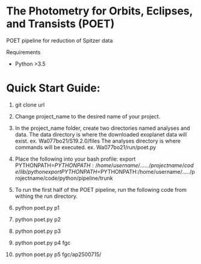 # The Photometry for Orbits, Eclipses, and Transists (POET)
POET pipeline for reduction of Spitzer data

Requirements

- Python >3.5

# Quick Start Guide:
1. git clone url
2. Change project_name to the desired name of your project.
3. In the project_name folder, create two directories named analyses and data. 
The data directory is where the downloaded exoplanet data will exist. ex. Wa077bo21/S19.2.0/files
The analyses directory is where commands will be executed. ex. Wa077bo21/run/poet.py
  
4. Place the following into your bash profile:
  export PYTHONPATH=$PYTHONPATH:/home/username/....../projectname/code/lib/python
  export PYTHONPATH=$PYTHONPATH:/home/username/...../projectname/code/python/pipeline/trunk
  
5. To run the first half of the POET pipeline, run the following code from withing the run directory. 
6.  python poet.py p1
7.  python poet.py p2
8.  python poet.py p3
9.  python poet.py p4 fgc
10. python poet.py p5 fgc/ap2500715/
